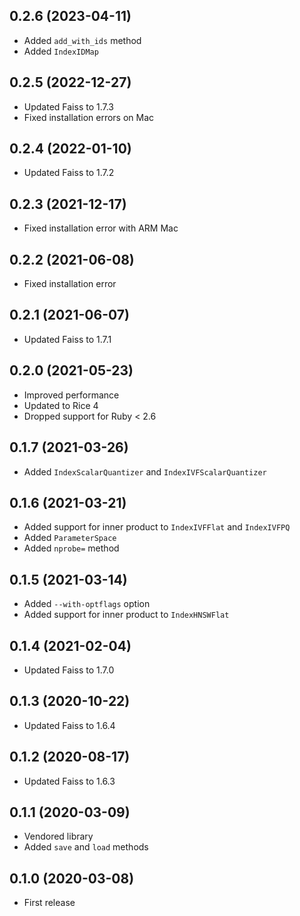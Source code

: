## 0.2.6 (2023-04-11)

- Added `add_with_ids` method
- Added `IndexIDMap`

## 0.2.5 (2022-12-27)

- Updated Faiss to 1.7.3
- Fixed installation errors on Mac

## 0.2.4 (2022-01-10)

- Updated Faiss to 1.7.2

## 0.2.3 (2021-12-17)

- Fixed installation error with ARM Mac

## 0.2.2 (2021-06-08)

- Fixed installation error

## 0.2.1 (2021-06-07)

- Updated Faiss to 1.7.1

## 0.2.0 (2021-05-23)

- Improved performance
- Updated to Rice 4
- Dropped support for Ruby < 2.6

## 0.1.7 (2021-03-26)

- Added `IndexScalarQuantizer` and `IndexIVFScalarQuantizer`

## 0.1.6 (2021-03-21)

- Added support for inner product to `IndexIVFFlat` and `IndexIVFPQ`
- Added `ParameterSpace`
- Added `nprobe=` method

## 0.1.5 (2021-03-14)

- Added `--with-optflags` option
- Added support for inner product to `IndexHNSWFlat`

## 0.1.4 (2021-02-04)

- Updated Faiss to 1.7.0

## 0.1.3 (2020-10-22)

- Updated Faiss to 1.6.4

## 0.1.2 (2020-08-17)

- Updated Faiss to 1.6.3

## 0.1.1 (2020-03-09)

- Vendored library
- Added `save` and `load` methods

## 0.1.0 (2020-03-08)

- First release
